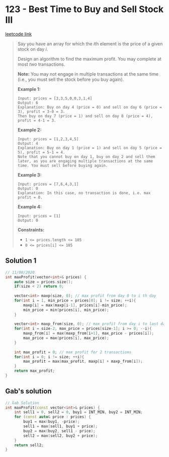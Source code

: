 # 123 - Best Time to Buy and Sell Stock III

[leetcode link](https://leetcode.com/problems/best-time-to-buy-and-sell-stock-iii/)

> Say you have an array for which the *i*th element is the price of a given stock on day *i*.
>
> Design an algorithm to find the maximum profit. You may complete at most *two* transactions.
>
> **Note:** You may not engage in multiple transactions at the same time (i.e., you must sell the stock before you buy again).
>
> **Example 1:**
>
> ```
> Input: prices = [3,3,5,0,0,3,1,4]
> Output: 6
> Explanation: Buy on day 4 (price = 0) and sell on day 6 (price = 3), profit = 3-0 = 3.
> Then buy on day 7 (price = 1) and sell on day 8 (price = 4), profit = 4-1 = 3.
> ```
>
> **Example 2:**
>
> ```
> Input: prices = [1,2,3,4,5]
> Output: 4
> Explanation: Buy on day 1 (price = 1) and sell on day 5 (price = 5), profit = 5-1 = 4.
> Note that you cannot buy on day 1, buy on day 2 and sell them later, as you are engaging multiple transactions at the same time. You must sell before buying again.
> ```
>
> **Example 3:**
>
> ```
> Input: prices = [7,6,4,3,1]
> Output: 0
> Explanation: In this case, no transaction is done, i.e. max profit = 0.
> ```
>
> **Example 4:**
>
> ```
> Input: prices = [1]
> Output: 0
> ```
>
> **Constraints:**
>
> - `1 <= prices.length <= 105`
> - `0 <= prices[i] <= 105`

## Solution 1

```cpp
// 11/08/2020
int maxProfit(vector<int>& prices) {
    auto size = prices.size();
    if(size < 2) return 0;
    
    vector<int> maxp(size, 0); // max profit from day 0 to i th day
    for(int i = 1, min_price = prices[0]; i != size; ++i){
        maxp[i] = max(maxp[i-1], prices[i]-min_price);
        min_price = min(prices[i], min_price);
    }
    
    vector<int> maxp_from(size, 0); // max profit from day i to last day
    for(int i = size-2, max_price = prices[size-1]; i >= 0; --i){
        maxp_from[i] = max(maxp_from[i+1], max_price - prices[i]);
        max_price = max(prices[i], max_price);
    }
    
    int max_profit = 0; // max profit for 2 transactions
    for(int i = 0; i != size; ++i){
        max_profit = max(max_profit, maxp[i] + maxp_from[i]);
    }
    return max_profit; 
}
```
## Gab's solution

```cpp
// Gab Solution
int maxProfit(const vector<int>& prices) {
    int sell1 = 0, sell2 = 0, buy1 = INT_MIN, buy2 = INT_MIN;
    for (const auto& price : prices) {
        buy1 = max(buy1, -price);
        sell1 = max(sell1, buy1 + price);
        buy2 = max(buy2, sell1 - price);
        sell2 = max(sell2, buy2 + price);
    }
    return sell2;        
}
```